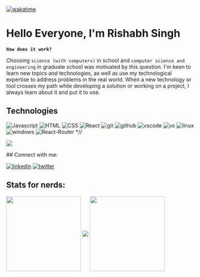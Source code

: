 [![wakatime](https://wakatime.com/badge/user/bfda4310-9ecd-4e7f-b52f-34ddaba40171.svg)](https://wakatime.com/@bfda4310-9ecd-4e7f-b52f-34ddaba40171)
 # Hello Everyone, I'm Rishabh Singh
 
**`How does it work?`**

Choosing `science (with computers)` in school and `computer science and engineering` in graduate school was motivated by this question. I'm keen to learn new topics and technologies, as well as use my technological expertise to address problems in the real world. When a new technology or tool crosses my path while developing a solution or working on a project, I always learn about it and put it to use.
## Technologies
![Javascript](https://img.shields.io/badge/JavaScript-F7DF1E?style=for-the-badge&logo=JavaScript&logoColor=white) ![HTML](https://img.shields.io/badge/HTML5-E34F26?style=for-the-badge&logo=html5&logoColor=white) ![CSS](https://img.shields.io/badge/CSS3-1572B6?style=for-the-badge&logo=css3&logoColor=white) ![React](https://img.shields.io/badge/React-20232A?style=for-the-badge&logo=react&logoColor=61DAFB) ![git](https://img.shields.io/badge/Git-ff0000?style=for-the-badge&logo=github&logoColor=white) ![github](https://img.shields.io/badge/GitHub-100000?style=for-the-badge&logo=git&logoColor=white) ![vscode](https://img.shields.io/badge/VS_Code-2E7EB0?style=for-the-badge&logo=Visual-Studio-Code&logoColor=white) ![vs](https://img.shields.io/badge/Visual_Studio-5C2D91?style=for-the-badge&logo=Visual-Studio&logoColor=white) ![linux](https://img.shields.io/badge/Linux-FCC624?style=for-the-badge&logo=linux&logoColor=black) ![windows](https://img.shields.io/badge/Windows-0078D6?style=for-the-badge&logo=windows&logoColor=white)
![React-Router](https://img.shields.io/badge/React_Router-CA4245?style=for-the-badge&logo=react-router&logoColor=white) *//
<p><img  src={`https://skillicons.dev/icons?i=arch,babel,bootstrap,css,git,github,html,js,linux,materialui,mongodb,mysql,nextjs,nodejs,npm,postman,py,redhat,react,redux,tailwind,threejs,vercel,vite,vscode,windows`}/></p>
## Connect with me:

[![linkedin](https://img.shields.io/badge/LinkedIn-Rishabhsingh-0077B5?style=for-the-badge&logo=linkedin&logoColor=white)](https://www.linkedin.com/in/rishabh-singh22/) [![twitter](https://img.shields.io/badge/twitter-RIshabhSingh-1D9BF0?style=for-the-badge&logo=twitter&logoColor=white)](https://twitter.com/Rishabh19005463) 

## Stats for nerds:

<p>
  <img height="200" align="center" src="https://github-readme-stats.vercel.app/api/top-langs/?username=Rcoder-singh&theme=transparent&layout=compact&langs_count=16" />
 <img   align="center" src="https://github-readme-stats.vercel.app/api?username=Rcoder-singh&theme=transparent&show_icons=true&text_color=D93A7C" />
  <img height="200" align="center" src="https://github-readme-stats.vercel.app/api/wakatime?username=Rcoder_singh&theme=transparent&layout=compact">
</p>
<!-- <p>
  <img align="center" src="https://github-readme-stats.vercel.app/api?username=Rcoder-singh&theme=transparent&show_icons=true&text_color=D93A7C" />
  <img align="center" height="200"  src="https://camo.githubusercontent.com/8847cc086ad4e08b4d52c0588b0e641fc8364c2fde6a09cdf8144ae75a537e0f/68747470733a2f2f6769646967692e636f6d2f63646e2f6c6f76652e676966">
</p>
 -->
